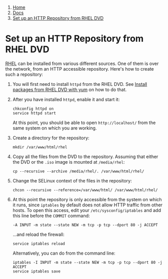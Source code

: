 <!-- -
Title: Set up an HTTP Repository from RHEL DVD
Description: How to configure an HTTP accessible repository from the RHEL DVD
First Published: 2014-04-05
- -->

<ol class="breadcrumb" itemprop="breadcrumb">
	<li><a href="/">Home</a></li>
	<li><a href="/docs/">Docs</a></li>
	<li><a href="/docs/rhel-setup-http-repository.html">Set up an HTTP Repository from RHEL DVD</a></li>
</ol>

Set up an HTTP Repository from RHEL DVD
=======================================

<abbr title='RedHat Enterprise Linux'>RHEL</abbr> can be installed from 
various different sources. One of them is over the network, from an HTTP 
accessible repository. Here's how to create such a repository:

1.  You will first need to install `httpd` from the RHEL DVD. See 
    [Install packages from RHEL DVD with yum](/docs/rhel-yum-install-from-dvd.html) 
    on how to do that.

2.  After you have installed `httpd`, enable it and start it:

        chkconfig httpd on
        service httpd start

    At this point, you should be able to open `http://localhost/` from 
    the same system on which you are working.

3.  Create a directory for the repository:

        mkdir /var/www/html/rhel

4.  Copy all the files from the DVD to the repository. Assuming that 
    either the DVD or the `.iso` image is mounted at `/media/rhel`:

        cp --recursive --archive /media/rhel/. /var/www/html/rhel/

5.  Change the SELinux context of the files in the repository:

        chcon --recursive --reference=/var/www/html/ /var/www/html/rhel/

6.  At this point the repository is only accessible from the system on 
    which it runs, since `iptables` by default does not allow HTTP 
    traffic from other hosts. To open this access, edit your 
    `/etc/sysconfig/iptables` and add this line before the `COMMIT` 
    command:

        -A INPUT -m state --state NEW -m tcp -p tcp --dport 80 -j ACCEPT

    ...and reload the firewall:

        service iptables reload

    Alternatively, you can do from the command line:

        iptables -I INPUT -m state --state NEW -m tcp -p tcp --dport 80 -j ACCEPT
        service iptables save
